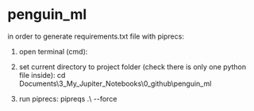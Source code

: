 # penguin_ml
 in order to generate requirements.txt file with piprecs:
1. open terminal (cmd):

2. set current directory to project folder (check there is only one python file inside):
cd Documents\3_My_Jupiter_Notebooks\0_github\penguin_ml

3. run piprecs: 
pipreqs .\ --force